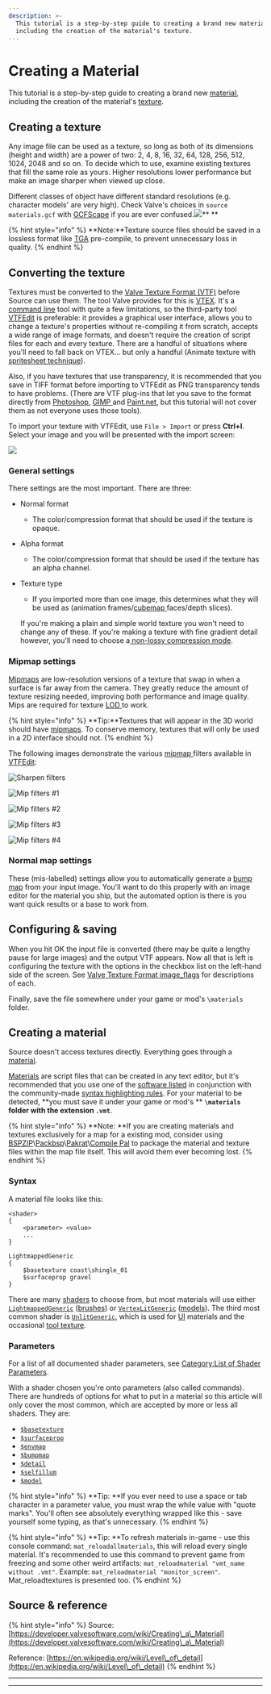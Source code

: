 ```yaml
---
description: >-
  This tutorial is a step-by-step guide to creating a brand new material,
  including the creation of the material's texture.
---
```


# Creating a Material

This tutorial is a step-by-step guide to creating a brand new [material](../valve-material-type-vmt.md), including the creation of the material's [texture](./).

## Creating a texture

Any image file can be used as a texture, so long as both of its dimensions (height and width) are a power of two: 2, 4, 8, 16, 32, 64, 128, 256, 512, 1024, 2048 and so on. To decide which to use, examine existing textures that fill the same role as yours. Higher resolutions lower performance but make an image sharper when viewed up close.

Different classes of object have different standard resolutions (e.g. character models' are very high). Check Valve's choices in `source materials.gcf` with [GCFScape](https://developer.valvesoftware.com/wiki/GCFScape) if you are ever confused.![](https://developer.valvesoftware.com/w/images/c/cc/Note.png)** **

{% hint style="info" %}
**Note:**Texture source files should be saved in a lossless format like [TGA](../../file-format/truevision-graphics-adapter-tga.md) pre-compile, to prevent unnecessary loss in quality.
{% endhint %}

## **Converting the texture**

Textures must be converted to the [Valve Texture Format (VTF)](./) before Source can  use them. The tool Valve provides for this is [VTEX](https://developer.valvesoftware.com/wiki/Vtex). It's a [command line](https://developer.valvesoftware.com/wiki/Command\_line) tool with quite a few limitations, so the third-party tool [VTFEdit](../../../how-to-start-modding/modding-introduction/modding-tools/#vtf-and-vmt) is preferable: it provides a graphical user interface, allows you to change a texture's properties without re-compiling it from scratch, accepts a wide range of image formats, and doesn't require the creation of script files for each and every texture. There are a handful of situations where you'll need to fall back on VTEX... but only a handful (Animate texture with [spritesheet technique](animated-particles.md)).

Also, if you have textures that use transparency, it is recommended that you save in TIFF format before importing to VTFEdit as PNG transparency tends to have problems. (There are VTF plug-ins that let you save to the format directly from [Photoshop](../../../how-to-start-modding/modding-introduction/modding-tools/#graphics-animation-color-editors), [GIMP ](../../../how-to-start-modding/modding-introduction/modding-tools/#graphics-animation-color-editors)and [Paint.net](../../../how-to-start-modding/modding-introduction/modding-tools/#graphics-animation-color-editors), but this tutorial will not cover them as not everyone uses those tools).

To import your texture with VTFEdit, use  `File > Import` or press **Ctrl+I**. Select your image and you will be presented with the import screen:

![](../../../.gitbook/assets/vtfedit\_importoptions.png)

### General settings

There settings are the most important. There are three:

* Normal format
  * The color/compression format that should be used if the texture is opaque.
* Alpha format
  * The color/compression format that should be used if the texture has an alpha channel.
*   Texture type

    * If you imported more than one image, this determines what they will be used as (animation frames/[cubemap ](../cube-mapping.md)faces/depth slices).

    If you're making a plain and simple world texture you won't need to change any of these. If you're making a texture with fine gradient detail however, you'll need to choose a[ non-lossy compression mode](./#choosing-an-image-format).

### Mipmap settings

[Mipmaps](../mip-mapping.md) are low-resolution versions of a texture that swap in when a surface is far away from the camera. They greatly reduce the amount of texture resizing needed, improving both performance and image quality. Mips are required for texture [LOD ](https://en.wikipedia.org/wiki/Level\_of\_detail)to work.

{% hint style="info" %}
&#x20;**Tip:**Textures that will appear in the 3D world should have [mipmaps](../mip-mapping.md). To conserve memory, textures that will only be used in a 2D interface should not.
{% endhint %}

The following images demonstrate the various [mipmap ](../mip-mapping.md)filters available in [VTFEdit](../../../how-to-start-modding/modding-introduction/modding-tools/#vtf-and-vmt):

![Sharpen filters](../../../.gitbook/assets/vtf\_sharpen\_filters.jpg)

![Mip filters #1](../../../.gitbook/assets/vtf\_mipmap\_filters1.jpg)

![Mip filters #2](../../../.gitbook/assets/vtf\_mipmap\_filters2.jpg)

![Mip filters #3](../../../.gitbook/assets/vtf\_mipmap\_filters3.jpg)

![Mip filters #4](../../../.gitbook/assets/vtf\_mipmap\_filters4.jpg)

### Normal map settings

These (mis-labelled) settings allow you to automatically generate a [bump map](https://developer.valvesoftware.com/wiki/Bump\_map) from your input image. You'll want to do this properly with an image editor for the material you ship, but the automated option is there is you want quick results or a base to work from.

## Configuring & saving

When you hit OK the input file is converted (there may be quite a lengthy pause for large images) and the output VTF appears. Now all that is left is configuring the texture with the options in the checkbox list on the left-hand side of the screen. See [Valve Texture Format image\_flags](./#image-flags) for descriptions of each.

Finally, save the file somewhere under your game or mod's  `\materials` folder.

## Creating a material

Source doesn't access textures directly. Everything goes through a [material](../valve-material-type-vmt.md).

[Materials](../valve-material-type-vmt.md) are script files that can be created in any text editor, but it's recommended that you use one of the [software listed](../../../how-to-start-modding/modding-introduction/modding-tools/#general) in conjunction with the community-made [syntax highlighting rules](https://developer.valvesoftware.com/wiki/Notepad%2B%2B\_VDF\_languages). For your material to be detected, **you must save it under your game or mod's ** **`\materials` folder with the extension `.vmt`**.

{% hint style="info" %}
&#x20;**Note: **If you are creating materials and textures exclusively for a map for a existing mod, consider using  [BSPZIP](https://developer.valvesoftware.com/wiki/BSPZIP)\\[Packbsp](https://developer.valvesoftware.com/wiki/Packbsp)\\[Pakrat](https://developer.valvesoftware.com/wiki/Pakrat)\\[Compile Pal](https://developer.valvesoftware.com/wiki/Compile\_Pal) to package the material and texture files within the map file itself. This will avoid them ever becoming lost.
{% endhint %}

### Syntax

A material file looks like this:

```
<shader>
{
	<parameter> <value>
	...
}
```

```
LightmappedGeneric
{
	$basetexture coast\shingle_01
	$surfaceprop gravel
}
```

There are many [shaders](https://developer.valvesoftware.com/wiki/Shader) to choose from, but most materials will use either [`LightmappedGeneric`](https://developer.valvesoftware.com/wiki/LightmappedGeneric) ([brushes](https://developer.valvesoftware.com/wiki/Brush)) or [`VertexLitGeneric`](https://developer.valvesoftware.com/wiki/VertexLitGeneric) ([models](https://developer.valvesoftware.com/wiki/Model)). The third most common shader is [`UnlitGeneric`](https://developer.valvesoftware.com/wiki/UnlitGeneric), which is used for [UI](https://developer.valvesoftware.com/wiki/VGUI2) materials and the occasional [tool texture](https://developer.valvesoftware.com/wiki/Tool\_texture).

### Parameters

For a list of all documented shader parameters, see [Category:List of Shader Parameters](https://developer.valvesoftware.com/wiki/Category:List\_of\_Shader\_Parameters).

With a shader chosen you're onto parameters (also called commands). There are hundreds of options for what to put in a material so this article will only cover the most common, which are accepted by more or less all shaders. They are:

* [`$basetexture`](../shader/usdbasetexture.md)
* [`$surfaceprop`](https://developer.valvesoftware.com/wiki/$surfaceprop)
* [`$envmap`](https://developer.valvesoftware.com/wiki/$envmap)
* [`$bumpmap`](../bump-map/usdbumpmap.md)
* [`$detail`](https://developer.valvesoftware.com/wiki/$detail)
* [`$selfillum`](https://developer.valvesoftware.com/wiki/$selfillum)
* [`$model`](https://developer.valvesoftware.com/wiki/$model\_\(VMT\))

{% hint style="info" %}
&#x20;**Tip: **If you ever need to use a space or tab character in a parameter value, you must wrap the while value with "quote marks". You'll often see absolutely everything wrapped like this - save yourself some typing, as that's unnecessary.
{% endhint %}

{% hint style="info" %}
&#x20;**Tip: **To refresh materials in-game - use this console command: `mat_reloadallmaterials`, this will reload every single material. It's recommended to use this command to prevent game from freezing and some other weird artifacts: `mat_reloadmaterial "vmt_name without .vmt"`. Example: `mat_reloadmaterial "monitor_screen"`. Mat\_reloadtextures is presented too.
{% endhint %}

## Source & reference

{% hint style="info" %}
Source: [https://developer.valvesoftware.com/wiki/Creating\_a\_Material](https://developer.valvesoftware.com/wiki/Creating\_a\_Material)

Reference: [https://en.wikipedia.org/wiki/Level\_of\_detail](https://en.wikipedia.org/wiki/Level\_of\_detail)
{% endhint %}











****

****
